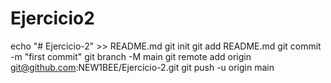 # Ejercicio2
echo "# Ejercicio-2" >> README.md
git init
git add README.md
git commit -m "first commit"
git branch -M main
git remote add origin git@github.com:NEW1BEE/Ejercicio-2.git
git push -u origin main
